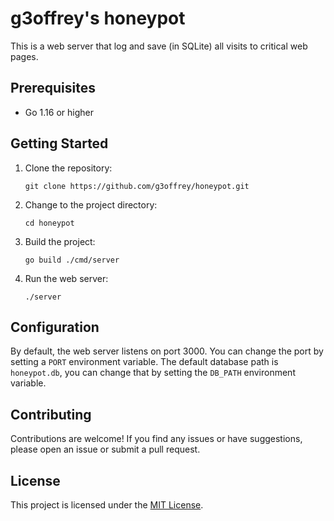 # g3offrey's honeypot

This is a web server that log and save (in SQLite) all visits to critical web pages.

## Prerequisites

- Go 1.16 or higher

## Getting Started

1. Clone the repository:

   ```shell
   git clone https://github.com/g3offrey/honeypot.git
   ```

2. Change to the project directory:

   ```shell
   cd honeypot
   ```

3. Build the project:

   ```shell
   go build ./cmd/server
   ```

4. Run the web server:

   ```shell
   ./server
   ```

## Configuration

By default, the web server listens on port 3000. You can change the port by setting a `PORT` environment variable.
The default database path is `honeypot.db`, you can change that by setting the `DB_PATH` environment variable.

## Contributing

Contributions are welcome! If you find any issues or have suggestions, please open an issue or submit a pull request.

## License

This project is licensed under the [MIT License](LICENSE).
